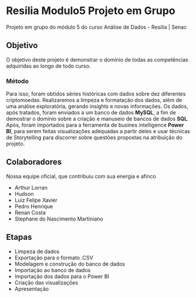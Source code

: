 # Resilia Modulo5 Projeto em Grupo
Projeto em grupo do módulo 5 do curso Análise de Dados - Resilia | Senac

## Objetivo
O objetivo deste projeto é demonstrar o domínio de todas as competências adquiridas ao longo de todo curso.

### Método
Para isso, foram obtidos séries históricas com dados sobre dez diferentes criptomoedas. Realizaremos a limpeza e formatação dos dados, além de uma análise exploratória, gerando insights e novas informações. Os dados, após tratados, foram enviados a um banco de dados **MySQL**, a fim de demostrar o domínio sobre a criação e manuseio de bancos de dados **SQL**. Após, foram importados para a ferramenta de busines intelligence **Power BI**, para serem feitas visualizações adequadas a partir deles e usar técnicas de Storytelling para discorrer sobre questões propostas na atribuição do projeto.

## Colaboradores
Nossa equipe oficial, que contribuiu com sua energia e afinco

* Arthur Lorran
* Hudson
* Luiz Felipe Xavier
* Pedro Henrique
* Renan Costa
* Stephane do Nascimento Martiniano
  
## Etapas
* Limpeza de dados
* Exportação para o formato .CSV
* Modelagem e construção do banco de dados
* Importação ao banco de dados
* Importação dos dados para o Power BI
* Criação das visualizações
* Apresentação

